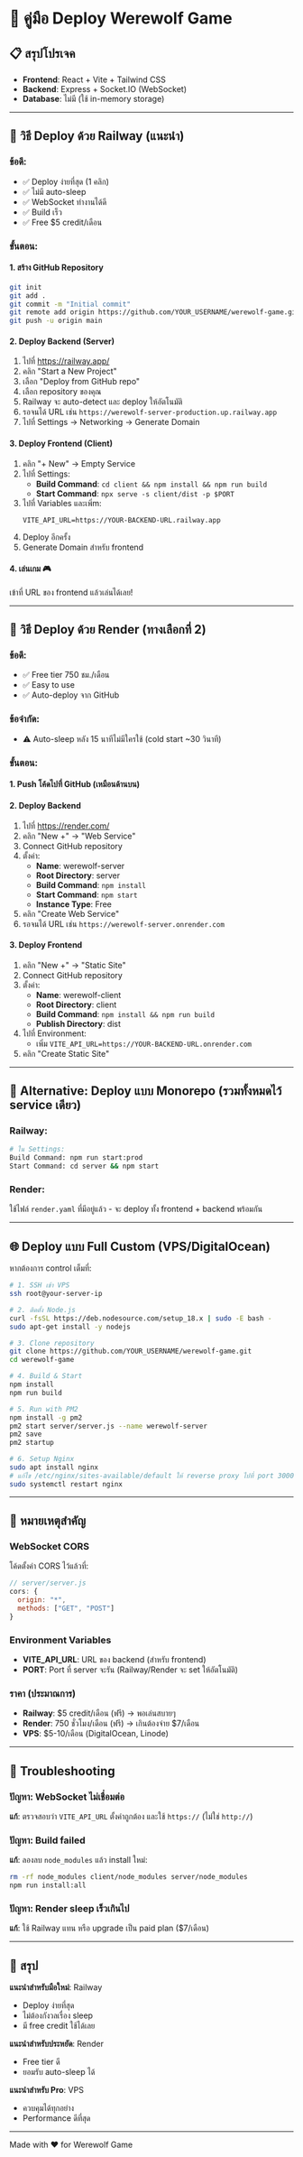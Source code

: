 # 🚀 คู่มือ Deploy Werewolf Game

## 📋 สรุปโปรเจค
- **Frontend**: React + Vite + Tailwind CSS
- **Backend**: Express + Socket.IO (WebSocket)
- **Database**: ไม่มี (ใช้ in-memory storage)

---

## 🎯 วิธี Deploy ด้วย Railway (แนะนำ)

### ข้อดี:
- ✅ Deploy ง่ายที่สุด (1 คลิก)
- ✅ ไม่มี auto-sleep
- ✅ WebSocket ทำงานได้ดี
- ✅ Build เร็ว
- ✅ Free $5 credit/เดือน

### ขั้นตอน:

#### 1. สร้าง GitHub Repository
```bash
git init
git add .
git commit -m "Initial commit"
git remote add origin https://github.com/YOUR_USERNAME/werewolf-game.git
git push -u origin main
```

#### 2. Deploy Backend (Server)
1. ไปที่ https://railway.app/
2. คลิก "Start a New Project"
3. เลือก "Deploy from GitHub repo"
4. เลือก repository ของคุณ
5. Railway จะ auto-detect และ deploy ให้อัตโนมัติ
6. รอจนได้ URL เช่น `https://werewolf-server-production.up.railway.app`
7. ไปที่ Settings → Networking → Generate Domain

#### 3. Deploy Frontend (Client)
1. คลิก "+ New" → Empty Service
2. ไปที่ Settings:
   - **Build Command**: `cd client && npm install && npm run build`
   - **Start Command**: `npx serve -s client/dist -p $PORT`
3. ไปที่ Variables และเพิ่m:
   ```
   VITE_API_URL=https://YOUR-BACKEND-URL.railway.app
   ```
4. Deploy อีกครั้ง
5. Generate Domain สำหรับ frontend

#### 4. เล่นเกม 🎮
เข้าที่ URL ของ frontend แล้วเล่นได้เลย!

---

## 🎨 วิธี Deploy ด้วย Render (ทางเลือกที่ 2)

### ข้อดี:
- ✅ Free tier 750 ชม./เดือน
- ✅ Easy to use
- ✅ Auto-deploy จาก GitHub

### ข้อจำกัด:
- ⚠️ Auto-sleep หลัง 15 นาทีไม่มีใครใช้ (cold start ~30 วินาที)

### ขั้นตอน:

#### 1. Push โค้ดไปที่ GitHub (เหมือนด้านบน)

#### 2. Deploy Backend
1. ไปที่ https://render.com/
2. คลิก "New +" → "Web Service"
3. Connect GitHub repository
4. ตั้งค่า:
   - **Name**: werewolf-server
   - **Root Directory**: server
   - **Build Command**: `npm install`
   - **Start Command**: `npm start`
   - **Instance Type**: Free
5. คลิก "Create Web Service"
6. รอจนได้ URL เช่น `https://werewolf-server.onrender.com`

#### 3. Deploy Frontend
1. คลิก "New +" → "Static Site"
2. Connect GitHub repository
3. ตั้งค่า:
   - **Name**: werewolf-client
   - **Root Directory**: client
   - **Build Command**: `npm install && npm run build`
   - **Publish Directory**: dist
4. ไปที่ Environment:
   - เพิ่ม `VITE_API_URL=https://YOUR-BACKEND-URL.onrender.com`
5. คลิก "Create Static Site"

---

## 🔧 Alternative: Deploy แบบ Monorepo (รวมทั้งหมดไว้ service เดียว)

### Railway:
```bash
# ใน Settings:
Build Command: npm run start:prod
Start Command: cd server && npm start
```

### Render:
ใช้ไฟล์ `render.yaml` ที่มีอยู่แล้ว - จะ deploy ทั้ง frontend + backend พร้อมกัน

---

## 🌐 Deploy แบบ Full Custom (VPS/DigitalOcean)

หากต้องการ control เต็มที่:

```bash
# 1. SSH เข้า VPS
ssh root@your-server-ip

# 2. ติดตั้ง Node.js
curl -fsSL https://deb.nodesource.com/setup_18.x | sudo -E bash -
sudo apt-get install -y nodejs

# 3. Clone repository
git clone https://github.com/YOUR_USERNAME/werewolf-game.git
cd werewolf-game

# 4. Build & Start
npm install
npm run build

# 5. Run with PM2
npm install -g pm2
pm2 start server/server.js --name werewolf-server
pm2 save
pm2 startup

# 6. Setup Nginx
sudo apt install nginx
# แก้ไข /etc/nginx/sites-available/default ให้ reverse proxy ไปที่ port 3000
sudo systemctl restart nginx
```

---

## 📝 หมายเหตุสำคัญ

### WebSocket CORS
โค้ดตั้งค่า CORS ไว้แล้วที่:
```javascript
// server/server.js
cors: {
  origin: "*",
  methods: ["GET", "POST"]
}
```

### Environment Variables
- **VITE_API_URL**: URL ของ backend (สำหรับ frontend)
- **PORT**: Port ที่ server จะรัน (Railway/Render จะ set ให้อัตโนมัติ)

### ราคา (ประมาณการ)
- **Railway**: $5 credit/เดือน (ฟรี) → พอเล่นสบายๆ
- **Render**: 750 ชั่วโมง/เดือน (ฟรี) → เกินต้องจ่าย $7/เดือน
- **VPS**: $5-10/เดือน (DigitalOcean, Linode)

---

## 🐛 Troubleshooting

### ปัญหา: WebSocket ไม่เชื่อมต่อ
**แก้**: ตรวจสอบว่า `VITE_API_URL` ตั้งค่าถูกต้อง และใช้ `https://` (ไม่ใช่ `http://`)

### ปัญหา: Build failed
**แก้**: ลองลบ `node_modules` แล้ว install ใหม่:
```bash
rm -rf node_modules client/node_modules server/node_modules
npm run install:all
```

### ปัญหา: Render sleep เร็วเกินไป
**แก้**: ใช้ Railway แทน หรือ upgrade เป็น paid plan ($7/เดือน)

---

## 🎉 สรุป

**แนะนำสำหรับมือใหม่**: Railway
- Deploy ง่ายที่สุด
- ไม่ต้องกังวลเรื่อง sleep
- มี free credit ใช้ได้เลย

**แนะนำสำหรับประหยัด**: Render
- Free tier ดี
- ยอมรับ auto-sleep ได้

**แนะนำสำหรับ Pro**: VPS
- ควบคุมได้ทุกอย่าง
- Performance ดีที่สุด

---

Made with ❤️ for Werewolf Game

